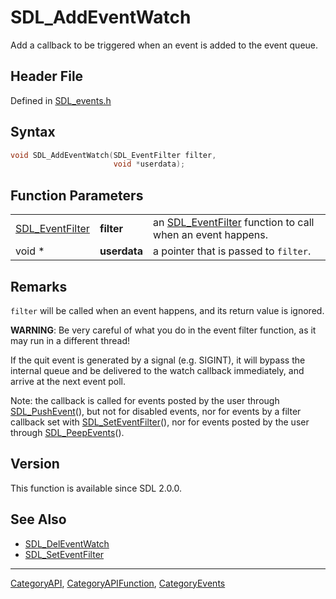 # SDL_AddEventWatch

Add a callback to be triggered when an event is added to the event queue.

## Header File

Defined in [SDL_events.h](https://github.com/libsdl-org/SDL/blob/SDL2/include/SDL_events.h)

## Syntax

```c
void SDL_AddEventWatch(SDL_EventFilter filter,
                       void *userdata);
```

## Function Parameters

|                                    |              |                                                                               |
| ---------------------------------- | ------------ | ----------------------------------------------------------------------------- |
| [SDL_EventFilter](SDL_EventFilter) | **filter**   | an [SDL_EventFilter](SDL_EventFilter) function to call when an event happens. |
| void *                             | **userdata** | a pointer that is passed to `filter`.                                         |

## Remarks

`filter` will be called when an event happens, and its return value is
ignored.

**WARNING**: Be very careful of what you do in the event filter function,
as it may run in a different thread!

If the quit event is generated by a signal (e.g. SIGINT), it will bypass
the internal queue and be delivered to the watch callback immediately, and
arrive at the next event poll.

Note: the callback is called for events posted by the user through
[SDL_PushEvent](SDL_PushEvent)(), but not for disabled events, nor for
events by a filter callback set with
[SDL_SetEventFilter](SDL_SetEventFilter)(), nor for events posted by the
user through [SDL_PeepEvents](SDL_PeepEvents)().

## Version

This function is available since SDL 2.0.0.

## See Also

- [SDL_DelEventWatch](SDL_DelEventWatch)
- [SDL_SetEventFilter](SDL_SetEventFilter)

----
[CategoryAPI](CategoryAPI), [CategoryAPIFunction](CategoryAPIFunction), [CategoryEvents](CategoryEvents)

